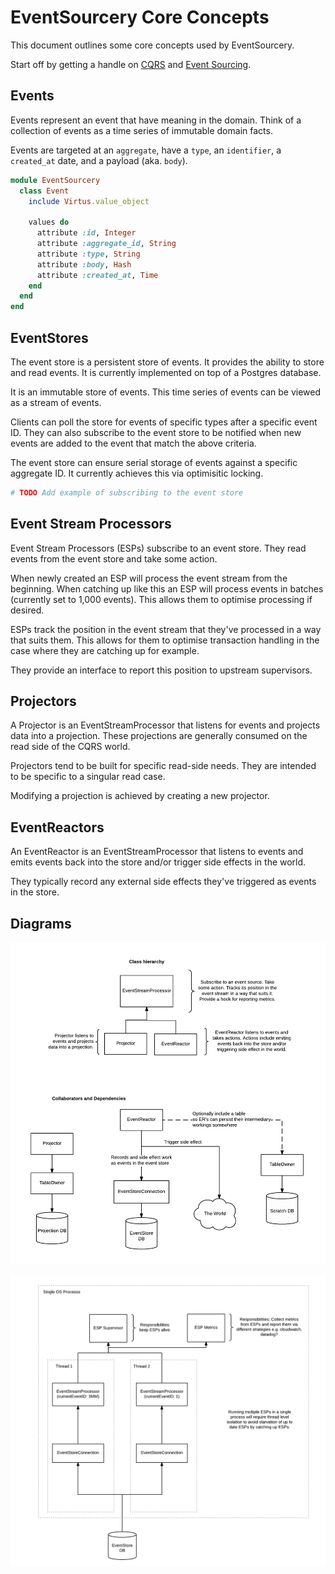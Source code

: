# EventSourcery Core Concepts

This document outlines some core concepts used by EventSourcery.

Start off by getting a handle on [CQRS](http://martinfowler.com/bliki/CQRS.html) and [Event Sourcing](http://www.martinfowler.com/eaaDev/EventSourcing.html).

## Events

Events represent an event that have meaning in the domain. Think of a collection of events as a time series of immutable domain facts.

Events are targeted at an `aggregate`, have a `type`, an `identifier`, a `created_at` date, and a payload (aka. `body`).

```ruby
module EventSourcery
  class Event
    include Virtus.value_object

    values do
      attribute :id, Integer
      attribute :aggregate_id, String
      attribute :type, String
      attribute :body, Hash
      attribute :created_at, Time
    end
  end
end
```

## EventStores

The event store is a persistent store of events. It provides the ability to store and read events. It is currently implemented on top of a Postgres database.

It is an immutable store of events. This time series of events can be viewed as a stream of events.

Clients can poll the store for events of specific types after a specific event ID. They can also subscribe to the event store to be notified when new events are added to the event that match the above criteria.

The event store can ensure serial storage of events against a specific aggregate ID. It currently achieves this via optimisitic locking.

```ruby
# TODO Add example of subscribing to the event store
```

## Event Stream Processors

Event Stream Processors (ESPs) subscribe to an event store. They read events from the event store and take some action.

When newly created an ESP will process the event stream from the beginning. When catching up like this an ESP will process events in batches (currently set to 1,000 events). This allows them to optimise processing if desired.

ESPs track the position in the event stream that they've processed in a way that suits them. This allows for them to optimise transaction handling in the case where they are catching up for example.

They provide an interface to report this position to upstream supervisors.

## Projectors

A Projector is an EventStreamProcessor that listens for events and projects data into a projection. These projections are generally consumed on the read side of the CQRS world.

Projectors tend to be built for specific read-side needs. They are intended to be specific to a singular read case.

Modifying a projection is achieved by creating a new projector.

## EventReactors

An EventReactor is an EventStreamProcessor that listens to events and emits events back into the store and/or trigger side effects in the world.

They typically record any external side effects they've triggered as events in the store.

## Diagrams

![Concepts](./images/event-sourcery-concepts.png)

![Execution](./images/event-sourcery-execution.png)

